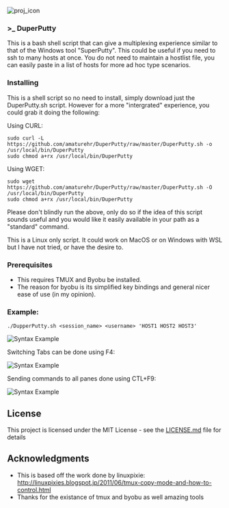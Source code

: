 ![proj_icon](https://www.shareicon.net/download/64x64/2016/07/15/618380_command_320x320.png) 
### >_ DuperPutty
This is a bash shell script that can give a multiplexing experience similar to that of the Windows tool "SuperPutty".  This could be useful if you need to ssh to many hosts at once.  You do not need to maintain a hostlist file, you can easily paste in a list of hosts for more ad hoc type scenarios.

### Installing
This is a shell script so no need to install, simply download just the DuperPutty.sh script.  However for a more "intergrated" experience, you could grab it doing the following:

Using CURL:
```
sudo curl -L https://github.com/amaturehr/DuperPutty/raw/master/DuperPutty.sh -o /usr/local/bin/DuperPutty
sudo chmod a+rx /usr/local/bin/DuperPutty
```
Using WGET:

```
sudo wget https://github.com/amaturehr/DuperPutty/raw/master/DuperPutty.sh -O  /usr/local/bin/DuperPutty
sudo chmod a+rx /usr/local/bin/DuperPutty
```
Please don't blindly run the above, only do so if the idea of this script sounds useful and you would like it easily available in your path as a "standard" command.

This is a Linux only script.  It could work on MacOS or on Windows with WSL but I have not tried, or have the desire to.

### Prerequisites
- This requires TMUX and Byobu be installed.
- The reason for byobu is its simplified key bindings and general nicer ease of use (in my opinion).

### Example:

```
./DupperPutty.sh <session_name> <username> 'HOST1 HOST2 HOST3'
```
![Syntax Example](https://github.com/amaturehr/DuperPutty/blob/master/.gifs/gif1.gif)

Switching Tabs can be done using F4:

![Syntax Example](https://github.com/amaturehr/DuperPutty/blob/master/.gifs/gif2.gif)

Sending commands to all panes done using CTL+F9:

![Syntax Example](https://github.com/amaturehr/DuperPutty/blob/master/.gifs/gif3.gif)


## License
This project is licensed under the MIT License - see the [LICENSE.md](https://github.com/amaturehr/DuperPutty/blob/master/LICENSE) file for details

## Acknowledgments
* This is based off the work done by linuxpixie: http://linuxpixies.blogspot.jp/2011/06/tmux-copy-mode-and-how-to-control.html
* Thanks for the existance of tmux and byobu as well amazing tools
